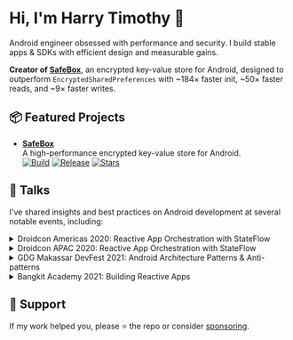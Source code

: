 # Hi, I'm Harry Timothy 👋

Android engineer obsessed with performance and security. I build stable apps & SDKs with efficient design and measurable gains.

**Creator of [**SafeBox**](https://github.com/harrytmthy/safebox)**, an encrypted key-value store for Android, designed to outperform `EncryptedSharedPreferences` with ~184× faster init, ~50× faster reads, and ~9× faster writes.

## 📦 Featured Projects

- **[SafeBox](https://github.com/harrytmthy/safebox)**  
  A high-performance encrypted key-value store for Android.  
  [![Build](https://img.shields.io/github/actions/workflow/status/harrytmthy/safebox/ci.yml?branch=main&label=build&logo=githubactions&logoColor=white&style=flat-square)](https://github.com/harrytmthy/safebox/actions)
  [![Release](https://img.shields.io/github/v/release/harrytmthy/safebox?label=release&color=orange&style=flat-square)](https://github.com/harrytmthy/safebox/releases)
  [![Stars](https://img.shields.io/github/stars/harrytmthy/safebox?style=flat-square)](https://github.com/harrytmthy/safebox/stargazers)

## 🎤 Talks

I've shared insights and best practices on Android development at several notable events, including:

<details>
  <summary>Droidcon Americas 2020: Reactive App Orchestration with StateFlow</summary>
  <br/>
  <img src="assets/droidcon-americas.png" alt="Droidcon Americas" width="400"/>
</details>

<details>
  <summary>Droidcon APAC 2020: Reactive App Orchestration with StateFlow</summary>
  <br/>
  <img src="assets/droidcon-apac.png" alt="Droidcon APAC" width="400"/>
</details>

<details>
  <summary>GDG Makassar DevFest 2021: Android Architecture Patterns & Anti-patterns</summary>
  <br/>
  <img src="assets/devfest-2021.png" alt="DevFest 2021" width="600"/>
</details>

<details>
  <summary>Bangkit Academy 2021: Building Reactive Apps</summary>
  <br/>
  <img src="assets/bangkit.png" alt="Bangkit" width="600"/>
</details>

## 🤝 Support

If my work helped you, please ⭐️ the repo or consider [sponsoring](https://github.com/sponsors/harrytmthy).
